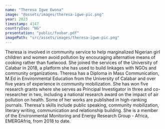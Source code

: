 ```yaml
---
name: "Theresa Igwe Ewona"
image: "@assets/images/theresa-igwe-pic.png"
year: 2023
timestamp: 4147
countryIso: "NG"
presentation: "public/foobar.pdf"
imagePath: "src/assets/images/theresa-igwe-pic.png"
---
```


Theresa is involved in community service to help marginalized Nigerian girl children and women avoid pollution by encouraging alternative means of cooking rather than fuelwood. She joined the services of the University of Calabar in 2018, a platform she has used to build linkages with NGOs and community organizations. Theresa has a Diploma in Mass Communication, M.Ed in Environmental Education from the University of Calabar and over five years of experience in community mobilization. She has won five research grants where she serves as Principal Investigator in three and co-researcher in two, including a national research award on the impact of air pollution on health. Some of her works are published in high-ranking journals. Theresa's skills include public speaking, community mobilization, literary writing, communication and relationship building. She is a member of the Environmental Monitoring and Energy Research Group - Africa, EMERGAfriq, from 2018 to date.
